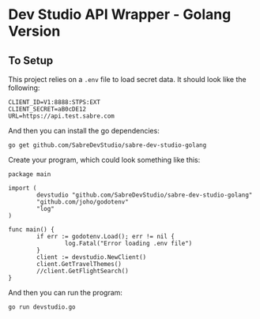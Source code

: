 # Dev Studio API Wrapper - Golang Version

## To Setup

This project relies on a `.env` file to load secret data.  It should look like the following:

    CLIENT_ID=V1:8888:STPS:EXT
    CLIENT_SECRET=aB0cDE12
    URL=https://api.test.sabre.com

And then you can install the go dependencies:

    go get github.com/SabreDevStudio/sabre-dev-studio-golang

Create your program, which could look something like this:

    package main
    
    import (
            devstudio "github.com/SabreDevStudio/sabre-dev-studio-golang"
            "github.com/joho/godotenv"
            "log"
    )
    
    func main() {
            if err := godotenv.Load(); err != nil {
                    log.Fatal("Error loading .env file")
            }
            client := devstudio.NewClient()
            client.GetTravelThemes()
            //client.GetFlightSearch()
    }

And then you can run the program:

    go run devstudio.go
